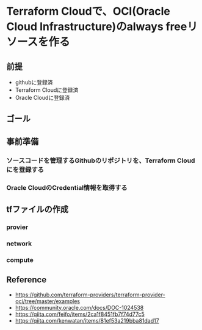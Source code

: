 # Terraform Cloudで、OCI(Oracle Cloud Infrastructure)のalways freeリソースを作る
## 前提
-  githubに登録済
-  Terraform Cloudに登録済
-  Oracle Cloudに登録済

## ゴール

## 事前準備
### ソースコードを管理するGithubのリポジトリを、Terraform Cloudにを登録する
### Oracle CloudのCredential情報を取得する

## tfファイルの作成
### provier
### network
### compute

## Reference
-  https://github.com/terraform-providers/terraform-provider-oci/tree/master/examples
-  https://community.oracle.com/docs/DOC-1024538
-  https://qiita.com/feifo/items/2ca1f8451fb7f74d77c5
-  https://qiita.com/kenwatan/items/81ef53a219bba81dad17
